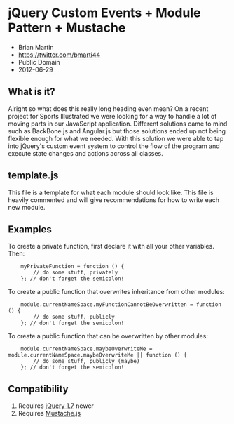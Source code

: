 jQuery Custom Events + Module Pattern + Mustache
================================================
* Brian Martin
* https://twitter.com/bmarti44
* Public Domain
* 2012-06-29

What is it?
-----------
Alright so what does this really long heading even mean?
On a recent project for Sports Illustrated we were looking for a way to
handle a lot of moving parts in our JavaScript application. Different solutions came to mind
such as BackBone.js and Angular.js but those solutions ended up not being flexible enough for what we needed.
With this solution we were able to tap into jQuery's custom event system to control the flow of the program and execute
state changes and actions across all classes.

template.js
----------
This file is a template for what each module should look like. This file is heavily commented and
will give recommendations for how to write each new module.

Examples
--------
To create a private function, first declare it with all your other variables. Then:

		myPrivateFunction = function () {
			// do some stuff, privately
		}; // don't forget the semicolon!

To create a public function that overwrites inheritance from other modules:

		module.currentNameSpace.myFunctionCannotBeOverwritten = function () {
			// do some stuff, publicly
		}; // don't forget the semicolon!
		
To create a public function that can be overwritten by other modules: 

		module.currentNameSpace.maybeOverwriteMe = module.currentNameSpace.maybeOverwriteMe || function () {
			// do some stuff, publicly (maybe)
		}; // don't forget the semicolon!

Compatibility
-------------
1. Requires [jQuery 1.7](http://docs.jquery.com/Downloading_jQuery "jQuery") newer
2. Requires [Mustache.js](https://github.com/janl/mustache.js/ "Mustache.js")
 